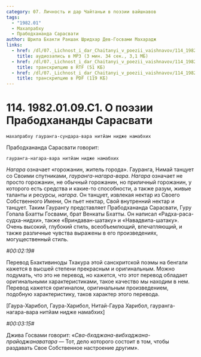 ```yaml
---
category: 07. Личность и дар Чайтаньи в поэзии вайшнавов
tags:
  - "1982.01"
  - Махапрабху
  - Прабодхананда Сарасвати
author: Шрила Бхакти Ракшак Шридхар Дев-Госвами Махарадж
links:
  - href: /dl/07._Lichnost_i_dar_Chaitanyi_v_poezii_vaishnavov/114_1982.01.09.C1_SridharMj_O_poezii_Prabodhanandy_Sarasvati.mp3
    title: аудиозапись в MP3 (3 мин. 34 сек., 3,1 МБ)
  - href: /dl/07._Lichnost_i_dar_Chaitanyi_v_poezii_vaishnavov/114_1982.01.09.C1_SridharMj_O_poezii_Prabodhanandy_Sarasvati.rtf
    title: транскрипцию в RTF (51 КБ)
  - href: /dl/07._Lichnost_i_dar_Chaitanyi_v_poezii_vaishnavov/114_1982.01.09.C1_SridharMj_O_poezii_Prabodhanandy_Sarasvati.pdf
    title: транскрипцию в PDF (119 КБ)
---
```


# 114. 1982.01.09.C1. О поэзии Прабодхананды Сарасвати

    махапрабху гауранга-сундара-вара нитйам нидже намабхих

Прабодхананда Сарасвати говорит:

    гауранга-нагара-вара нитйам нидже намабхих

*Нагара* означает «горожанин, житель города». Гауранга, Нимай танцует со Своими спутниками, *гауранга-нагара-вара*. *Нагара* означает не просто горожанин, не обычный горожанин, но приличный горожанин, у которого есть средства и какие-то способности, а также разум, живые таланты и ресурсы, *нагара*. Он танцует, извлекая нектар из Своего Собственного Имени, Он пьет нектар, Свой внутренний нектар и танцует. Таким Гаурангу представляет Прабодхананда Сарасвати, Гуру Гопала Бхатты Госвами, брат Венкаты Бхатты. Он написал «Радха-раса-судха-нидхи», также «Вриндаван-шатаку» и «Навадвипа-шатаку». Очень высокий, глубокий стиль, всеобъемлющий, впечатляющий, и также различные чувства выражены в его произведениях, могущественный стиль.

*#00:02:19#*

Перевод Бхактивиноды Тхакура этой санскритской поэмы на бенгали кажется в высшей степени прекрасным и оригинальным. Можно подумать, что это не перевод, но кажется, что этот перевод обладает оригинальными характеристиками, такое качество мы находим в нем. Перевод кажется оригиналом, оригинальным произведением, подобную характеристику, таков характер этого перевода.

[Гаура-Харибол, Гаура-Харибол, Нитай-Гаура Харибол, гауранга-нагара-вара нитйам нидже намабхих]

*#00:03:15#*

Джива Госвами говорит: «*Сва-бхаджана-вибхаджана-прайоджанаватара* — Тот, дело которого состоит в том, чтобы раздавать Свое Собственное настроение другим».

